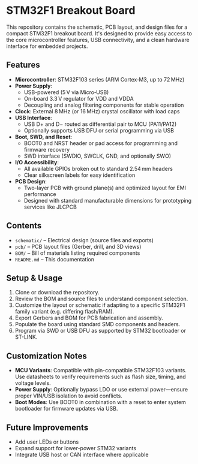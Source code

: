 # STM32F1 Breakout Board

This repository contains the schematic, PCB layout, and design files for a compact STM32F1 breakout board. It's designed to provide easy access to the core microcontroller features, USB connectivity, and a clean hardware interface for embedded projects.

## Features
- **Microcontroller**: STM32F103 series (ARM Cortex‑M3, up to 72 MHz)
- **Power Supply**:
  - USB-powered (5 V via Micro‑USB)
  - On-board 3.3 V regulator for VDD and VDDA
  - Decoupling and analog filtering components for stable operation
- **Clock**: External 8 MHz (or 16 MHz) crystal oscillator with load caps
- **USB Interface**:
  - USB D+ and D− routed as differential pair to MCU (PA11/PA12)
  - Optionally supports USB DFU or serial programming via USB
- **Boot, SWD, and Reset**:
  - BOOT0 and NRST header or pad access for programming and firmware recovery
  - SWD interface (SWDIO, SWCLK, GND, and optionally SWO)
- **I/O Accessibility**:
  - All available GPIOs broken out to standard 2.54 mm headers
  - Clear silkscreen labels for easy identification
- **PCB Design**:
  - Two-layer PCB with ground plane(s) and optimized layout for EMI performance
  - Designed with standard manufacturable dimensions for prototyping services like JLCPCB

## Contents
- `schematic/` – Electrical design (source files and exports)
- `pcb/` – PCB layout files (Gerber, drill, and 3D views)
- `BOM/` – Bill of materials listing required components
- `README.md` – This documentation

## Setup & Usage
1. Clone or download the repository.
2. Review the BOM and source files to understand component selection.
3. Customize the layout or schematic if adapting to a specific STM32F1 family variant (e.g. differing flash/RAM).
4. Export Gerbers and BOM for PCB fabrication and assembly.
5. Populate the board using standard SMD components and headers.
6. Program via SWD or USB DFU as supported by STM32 bootloader or ST-LINK.

## Customization Notes
- **MCU Variants**: Compatible with pin-compatible STM32F103 variants. Use datasheets to verify requirements such as flash size, timing, and voltage levels.
- **Power Supply**: Optionally bypass LDO or use external power—ensure proper VIN/USB isolation to avoid conflicts.
- **Boot Modes**: Use BOOT0 in combination with a reset to enter system bootloader for firmware updates via USB.

## Future Improvements
- Add user LEDs or buttons
- Expand support for lower-power STM32 variants
- Integrate USB host or CAN interface where applicable
